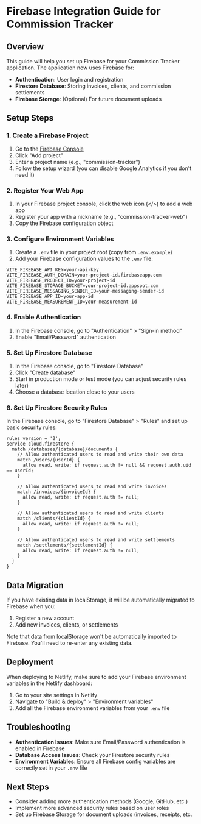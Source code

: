 # Firebase Integration Guide for Commission Tracker

## Overview

This guide will help you set up Firebase for your Commission Tracker application. The application now uses Firebase for:

- **Authentication**: User login and registration
- **Firestore Database**: Storing invoices, clients, and commission settlements
- **Firebase Storage**: (Optional) For future document uploads

## Setup Steps

### 1. Create a Firebase Project

1. Go to the [Firebase Console](https://console.firebase.google.com/)
2. Click "Add project"
3. Enter a project name (e.g., "commission-tracker")
4. Follow the setup wizard (you can disable Google Analytics if you don't need it)

### 2. Register Your Web App

1. In your Firebase project console, click the web icon (</>) to add a web app
2. Register your app with a nickname (e.g., "commission-tracker-web")
3. Copy the Firebase configuration object

### 3. Configure Environment Variables

1. Create a `.env` file in your project root (copy from `.env.example`)
2. Add your Firebase configuration values to the `.env` file:

```
VITE_FIREBASE_API_KEY=your-api-key
VITE_FIREBASE_AUTH_DOMAIN=your-project-id.firebaseapp.com
VITE_FIREBASE_PROJECT_ID=your-project-id
VITE_FIREBASE_STORAGE_BUCKET=your-project-id.appspot.com
VITE_FIREBASE_MESSAGING_SENDER_ID=your-messaging-sender-id
VITE_FIREBASE_APP_ID=your-app-id
VITE_FIREBASE_MEASUREMENT_ID=your-measurement-id
```

### 4. Enable Authentication

1. In the Firebase console, go to "Authentication" > "Sign-in method"
2. Enable "Email/Password" authentication

### 5. Set Up Firestore Database

1. In the Firebase console, go to "Firestore Database"
2. Click "Create database"
3. Start in production mode or test mode (you can adjust security rules later)
4. Choose a database location close to your users

### 6. Set Up Firestore Security Rules

In the Firebase console, go to "Firestore Database" > "Rules" and set up basic security rules:

```
rules_version = '2';
service cloud.firestore {
  match /databases/{database}/documents {
    // Allow authenticated users to read and write their own data
    match /users/{userId} {
      allow read, write: if request.auth != null && request.auth.uid == userId;
    }
    
    // Allow authenticated users to read and write invoices
    match /invoices/{invoiceId} {
      allow read, write: if request.auth != null;
    }
    
    // Allow authenticated users to read and write clients
    match /clients/{clientId} {
      allow read, write: if request.auth != null;
    }
    
    // Allow authenticated users to read and write settlements
    match /settlements/{settlementId} {
      allow read, write: if request.auth != null;
    }
  }
}
```

## Data Migration

If you have existing data in localStorage, it will be automatically migrated to Firebase when you:

1. Register a new account
2. Add new invoices, clients, or settlements

Note that data from localStorage won't be automatically imported to Firebase. You'll need to re-enter any existing data.

## Deployment

When deploying to Netlify, make sure to add your Firebase environment variables in the Netlify dashboard:

1. Go to your site settings in Netlify
2. Navigate to "Build & deploy" > "Environment variables"
3. Add all the Firebase environment variables from your `.env` file

## Troubleshooting

- **Authentication Issues**: Make sure Email/Password authentication is enabled in Firebase
- **Database Access Issues**: Check your Firestore security rules
- **Environment Variables**: Ensure all Firebase config variables are correctly set in your `.env` file

## Next Steps

- Consider adding more authentication methods (Google, GitHub, etc.)
- Implement more advanced security rules based on user roles
- Set up Firebase Storage for document uploads (invoices, receipts, etc.